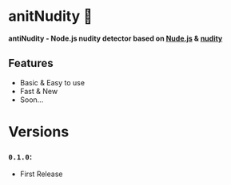 # anitNudity 🔞
**antiNudity - Node.js nudity detector based on [Nude.js](https://github.com/pa7/nude.js) &amp; [nudity](https://github.com/umosys/nudity)**

## Features
- Basic & Easy to use
- Fast & New
- Soon...
 

# Versions
### **`0.1.0`:**
- First Release